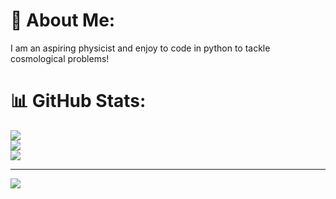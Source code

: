 # 💫 About Me:
I am an aspiring physicist and enjoy to code in python to tackle cosmological problems!

# 📊 GitHub Stats:
![](https://github-readme-stats.vercel.app/api?username=WDoyle123&theme=dark&hide_border=false&include_all_commits=true&count_private=true)<br/>
![](https://github-readme-streak-stats.herokuapp.com/?user=WDoyle123&theme=dark&hide_border=false)<br/>
![](https://github-readme-stats.vercel.app/api/top-langs/?username=WDoyle123&theme=dark&hide_border=false&include_all_commits=true&count_private=true&layout=compact)

---
[![](https://visitcount.itsvg.in/api?id=WDoyle123&icon=5&color=12)](https://visitcount.itsvg.in)

<!-- Proudly created with GPRM ( https://gprm.itsvg.in ) -->
